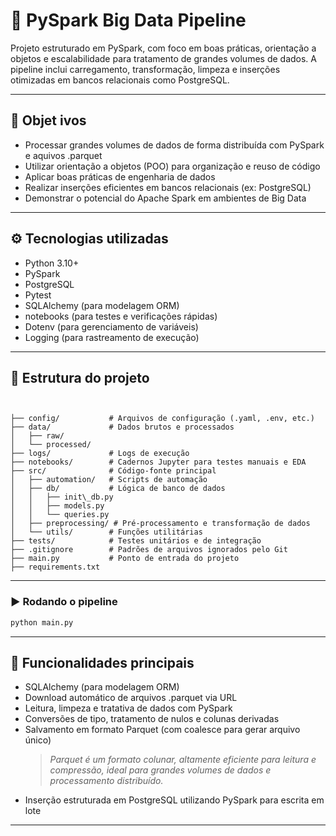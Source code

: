 # 🚀 PySpark Big Data Pipeline

Projeto estruturado em PySpark, com foco em boas práticas, orientação a objetos e escalabilidade para tratamento de grandes volumes de dados. A pipeline inclui carregamento, transformação, limpeza e inserções otimizadas em bancos relacionais como PostgreSQL.

---

## 📌 Objet ivos

- Processar grandes volumes de dados de forma distribuída com PySpark e aquivos .parquet
- Utilizar orientação a objetos (POO) para organização e reuso de código
- Aplicar boas práticas de engenharia de dados
- Realizar inserções eficientes em bancos relacionais (ex: PostgreSQL)
- Demonstrar o potencial do Apache Spark em ambientes de Big Data

---

## ⚙️ Tecnologias utilizadas

- Python 3.10+
- PySpark
- PostgreSQL
- Pytest
- SQLAlchemy (para modelagem ORM)
- notebooks (para testes e verificações rápidas)
- Dotenv (para gerenciamento de variáveis)
- Logging (para rastreamento de execução)


---

## 🧱 Estrutura do projeto

```


├── config/           # Arquivos de configuração (.yaml, .env, etc.)
├── data/             # Dados brutos e processados
│   ├── raw/
│   └── processed/
├── logs/             # Logs de execução
├── notebooks/        # Cadernos Jupyter para testes manuais e EDA
├── src/              # Código-fonte principal
│   ├── automation/   # Scripts de automação 
│   ├── db/           # Lógica de banco de dados
│   │   ├── init\_db.py
│   │   ├── models.py
│   │   └── queries.py
│   ├── preprocessing/ # Pré-processamento e transformação de dados
│   └── utils/        # Funções utilitárias
├── tests/            # Testes unitários e de integração
├── .gitignore        # Padrões de arquivos ignorados pelo Git
├── main.py           # Ponto de entrada do projeto
├── requirements.txt   
````

---

### ▶️ Rodando o pipeline

```bash
python main.py
```

---

## 🧪 Funcionalidades principais

* SQLAlchemy (para modelagem ORM)
* Download automático de arquivos .parquet via URL
* Leitura, limpeza e tratativa de dados com PySpark
* Conversões de tipo, tratamento de nulos e colunas derivadas
* Salvamento em formato Parquet (com coalesce para gerar arquivo único)
  > *Parquet é um formato colunar, altamente eficiente para leitura e compressão, ideal para grandes volumes de dados e processamento distribuído.*
* Inserção estruturada em PostgreSQL utilizando PySpark para escrita em lote

---
